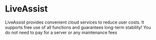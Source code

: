 # LiveAssist
LiveAssist provides convenient cloud services to reduce user costs. It supports free use of all functions and guarantees long-term stability! You do not need to pay for a server or any maintenance fees
